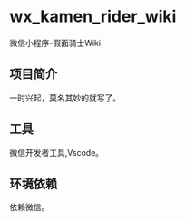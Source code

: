# wx_kamen_rider_wiki

微信小程序-假面骑士Wiki

## 项目简介

一时兴起，莫名其妙的就写了。

## 工具

微信开发者工具,Vscode。

## 环境依赖

依赖微信。

